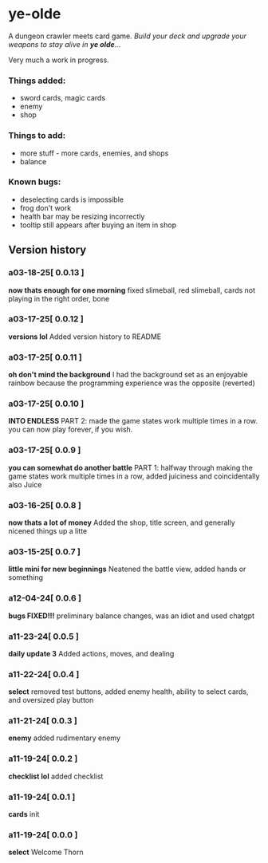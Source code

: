 # ye-olde

A dungeon crawler meets card game. *Build your deck and upgrade your weapons to stay alive in **ye olde**...*

Very much a work in progress.

### Things added:

* sword cards, magic cards
* enemy
* shop

### Things to add:

* more stuff - more cards, enemies, and shops
* balance

### Known bugs:

* deselecting cards is impossible
* frog don't work
* health bar may be resizing incorrectly
* tooltip still appears after buying an item in shop


## Version history

### a03-18-25[ 0.0.13 ]
**now thats enough for one morning**
fixed slimeball, red slimeball, cards not playing in the right order, bone

### a03-17-25[ 0.0.12 ]
**versions lol**
Added version history to README

### a03-17-25[ 0.0.11 ]
**oh don't mind the background**
I had the background set as an enjoyable rainbow because the programming experience was the opposite (reverted)

### a03-17-25[ 0.0.10 ]
**INTO ENDLESS**
PART 2: made the game states work multiple times in a row. you can now play forever, if you wish.

### a03-17-25[ 0.0.9 ]
**you can somewhat do another battle**
PART 1: halfway through making the game states work multiple times in a row, added juiciness and coincidentally also Juice

### a03-16-25[ 0.0.8 ]
**now thats a lot of money**
Added the shop, title screen, and generally nicened things up a litte

### a03-15-25[ 0.0.7 ]
**little mini for new beginnings**
Neatened the battle view, added hands or something

### a12-04-24[ 0.0.6 ]
**bugs FIXED!!!**
preliminary balance changes, was an idiot and used chatgpt

### a11-23-24[ 0.0.5 ]
**daily update 3**
Added actions, moves, and dealing

### a11-22-24[ 0.0.4 ]
**select**
removed test buttons, added enemy health, ability to select cards, and oversized play button

### a11-21-24[ 0.0.3 ]
**enemy**
added rudimentary enemy

### a11-19-24[ 0.0.2 ]
**checklist lol**
added checklist

### a11-19-24[ 0.0.1 ]
**cards**
init

### a11-19-24[ 0.0.0 ]
**select**
Welcome Thorn